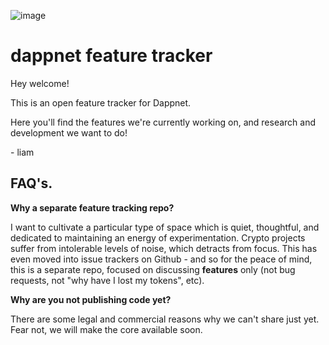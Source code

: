 ![image](https://user-images.githubusercontent.com/584141/190630673-3aea2cd3-0f41-46d3-a06a-84c1f7da3e1b.png)

# dappnet feature tracker

Hey welcome! 

This is an open feature tracker for Dappnet.

Here you'll find the features we're currently working on, and research and development we want to do!

\- liam

## FAQ's.

**Why a separate feature tracking repo?**

I want to cultivate a particular type of space which is quiet, thoughtful, and dedicated to maintaining an energy of experimentation. Crypto projects suffer from intolerable levels of noise, which detracts from focus. This has even moved into issue trackers on Github - and so for the peace of mind, this is a separate repo, focused on discussing **features** only (not bug requests, not "why have I lost my tokens", etc). 

**Why are you not publishing code yet?**

There are some legal and commercial reasons why we can't share just yet. Fear not, we will make the core available soon.

